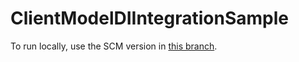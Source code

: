 # ClientModelDIIntegrationSample

To run locally, use the SCM version in [this branch](https://github.com/annelo-msft/azure-sdk-for-net/tree/aspire-aoai-demo).
